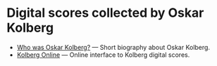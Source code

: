 # Digital scores collected by Oskar Kolberg

* [Who was Oskar Kolberg?](https://culture.pl/en/article/who-was-oskar-kolberg) &mdash; Short biography about Oskar Kolberg.
* [Kolberg Online](https://kolberg.ispan.pl) &mdash; Online interface to Kolberg digital scores.

  
